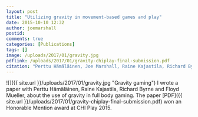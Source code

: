 ```yaml
---
layout: post
title: "Utilizing gravity in movement-based games and play"
date: 2015-10-10 12:32
author: joemarshall
postid: 
comments: true
categories: [Publications]
tags: []
image: /uploads/2017/01/gravity.jpg
pdflink: /uploads/2017/01/gravity-chiplay-final-submission.pdf
citation: "Perttu Hämäläinen, Joe Marshall, Raine Kajastila, Richard Byrne, Florian Floyd Mueller. **Utilizing gravity in movement-based games and play.** *CHI Play 2015.* **Honorable mention (top 5% of submissions)**"
---
```

![]({{ site.url }}/uploads/2017/01/gravity.jpg "Gravity gaming")
I wrote a paper with Perttu Hämäläinen, Raine Kajastila, Richard Byrne and Floyd Mueller, about the use of gravity in full body gaming.
The paper [PDF]({{ site.url }}/uploads/2017/01/gravity-chiplay-final-submission.pdf) won an Honorable Mention award at CHI Play 2015. 
